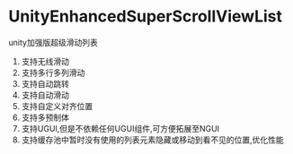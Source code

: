 # UnityEnhancedSuperScrollViewList
unity加强版超级滑动列表
1. 支持无线滑动
2. 支持多行多列滑动
3. 支持自动跳转
4. 支持自动滑动
5. 支持自定义对齐位置
6. 支持多预制体
7. 支持UGUI,但是不依赖任何UGUI组件,可方便拓展至NGUI
8. 支持缓存池中暂时没有使用的列表元素隐藏或移动到看不见的位置,优化性能
